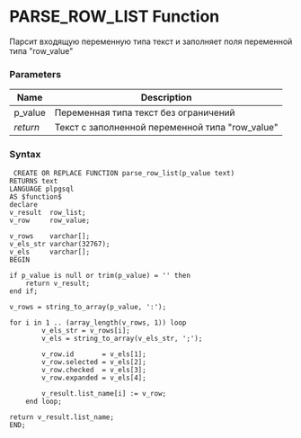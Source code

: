 # **PARSE_ROW_LIST Function**
Парсит входящую переменную типа текст и заполняет поля переменной типа "row_value"

### Parameters
| Name     | Description                                     |
|----------|-------------------------------------------------|
| p_value  | Переменная типа текст без ограничений           |
| *return* | Текст с заполненной переменной типа "row_value" |

### Syntax
     CREATE OR REPLACE FUNCTION parse_row_list(p_value text)
    RETURNS text
    LANGUAGE plpgsql
    AS $function$
    declare
    v_result  row_list;
    v_row     row_value;

    v_rows    varchar[];
    v_els_str varchar(32767);
    v_els     varchar[];
    BEGIN

    if p_value is null or trim(p_value) = '' then
        return v_result;
    end if;

    v_rows = string_to_array(p_value, ':');

    for i in 1 .. (array_length(v_rows, 1)) loop
            v_els_str = v_rows[i];
            v_els = string_to_array(v_els_str, ';');

            v_row.id       = v_els[1];
            v_row.selected = v_els[2];
            v_row.checked  = v_els[3];
            v_row.expanded = v_els[4];

            v_result.list_name[i] := v_row;
        end loop;

    return v_result.list_name;
    END;
